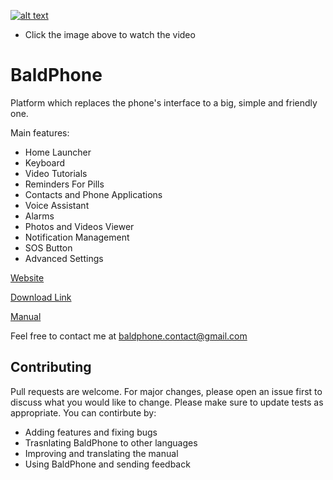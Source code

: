 [![alt text](https://raw.githubusercontent.com/UriahShaulMandel/BaldPhone/master/logo/rectangle.png)](https://www.youtube.com/watch?v=G33E4XQp_Xw)
 - Click the image above to watch the video


# BaldPhone
Platform which replaces the phone's interface to a big, simple and friendly one.

Main features:
 - Home Launcher
 - Keyboard
 - Video Tutorials
 - Reminders For Pills
 - Contacts and Phone Applications
 - Voice Assistant
 - Alarms
 - Photos and Videos Viewer
 - Notification Management
 - SOS Button
 - Advanced Settings

[Website](https://sites.google.com/view/baldphone)

[Download Link](https://github.com/UriahShaulMandel/BaldPhone/blob/master/apks/app-release.apk?raw=true) 

[Manual](https://github.com/UriahShaulMandel/BaldPhone/blob/master/Manual/Manual%20hebrew.pdf)

Feel free to contact me at baldphone.contact@gmail.com

## Contributing
Pull requests are welcome. For major changes, please open an issue first to discuss what you would like to change.
Please make sure to update tests as appropriate.
You can contirbute by:
  - Adding features and fixing bugs
  - Trasnlating BaldPhone to other languages
  - Improving and translating the manual
  - Using BaldPhone and sending feedback


